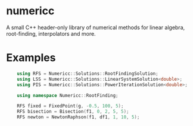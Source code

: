 # numericc

A small C++ header-only library of numerical methods for linear algebra, root-finding, interpolators and more.

# Examples

```cpp
    using RFS = Numericc::Solutions::RootFindingSolution;
    using LSS = Numericc::Solutions::LinearSystemSolution<double>;
    using PIS = Numericc::Solutions::PowerIterationSolution<double>;

    using namespace Numericc::RootFinding;

    RFS fixed = FixedPoint(g, -0.5, 100, 5);
    RFS bisection = Bisection(f1, 0, 2, 5, 5);
    RFS newton = NewtonRaphson(f1, df1, 1, 10, 5);
```
